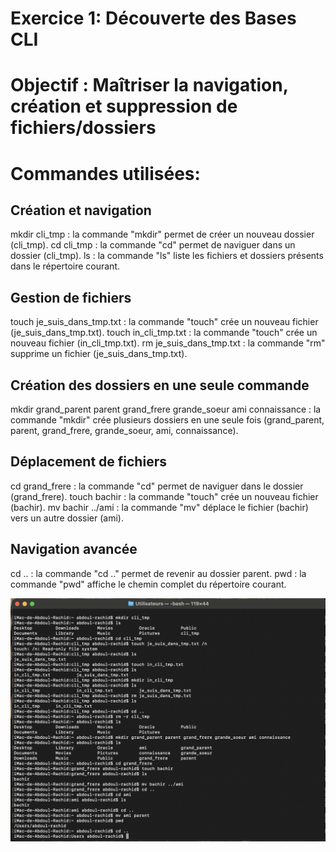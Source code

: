 # Exercice 1: Découverte des Bases CLI


# Objectif : Maîtriser la navigation, création et suppression de fichiers/dossiers


# Commandes utilisées:



## Création et navigation
mkdir cli_tmp : la commande "mkdir" permet de créer un nouveau dossier (cli_tmp).
cd cli_tmp : la commande "cd" permet de naviguer dans un dossier (cli_tmp).
ls : la commande "ls" liste les fichiers et dossiers présents dans le répertoire courant.


## Gestion de fichiers
touch je_suis_dans_tmp.txt : la commande "touch" crée un nouveau fichier (je_suis_dans_tmp.txt).
touch in_cli_tmp.txt : la commande "touch" crée un nouveau fichier (in_cli_tmp.txt).
rm je_suis_dans_tmp.txt : la commande "rm" supprime un fichier (je_suis_dans_tmp.txt).


## Création des dossiers en une seule commande
mkdir grand_parent parent grand_frere grande_soeur ami connaissance : la commande "mkdir" crée plusieurs dossiers en une seule fois (grand_parent, parent, grand_frere, grande_soeur, ami, connaissance).


## Déplacement de fichiers
cd grand_frere : la commande "cd" permet de naviguer dans le dossier (grand_frere).
touch bachir : la commande "touch" crée un nouveau fichier (bachir).
mv bachir ../ami : la commande "mv" déplace le fichier (bachir) vers un autre dossier (ami).


## Navigation avancée
cd .. : la commande "cd .." permet de revenir au dossier parent.
pwd : la commande "pwd" affiche le chemin complet du répertoire courant.






![Exo1](../Exercice1.png)

